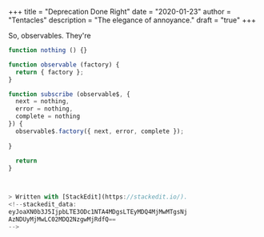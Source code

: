 +++
title = "Deprecation Done Right"
date = "2020-01-23"
author = "Tentacles"
description = "The elegance of annoyance."
draft = "true"
+++

So, observables. They're

```js
function nothing () {}

function observable (factory) {
  return { factory };
}

function subscribe (observable$, { 
  next = nothing,
  error = nothing,
  complete = nothing
}) {
  observable$.factory({ next, error, complete });
  
}
  
  return 
}



> Written with [StackEdit](https://stackedit.io/).
<!--stackedit_data:
eyJoaXN0b3J5IjpbLTE3ODc1NTA4MDgsLTEyMDQ4MjMwMTgsNj
AzNDUyMjMwLC02MDQ2NzgwMjRdfQ==
-->
